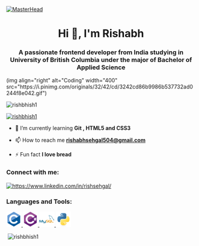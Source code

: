 [![MasterHead](![image](https://github.com/Rishbhish1/Rishbhish1/assets/86402526/583f7bec-5ab1-4065-8160-3ba72f16c18b))]([https://rishavchanda.io](https://www.linkedin.com/in/rishsehgal/))
<h1 align="center">Hi 👋, I'm Rishabh</h1>
<h3 align="center">A passionate frontend developer from India studying in University of British Columbia under the major of Bachelor of Applied Science</h3>
(img align="right" alt="Coding" width="400" src="https://i.pinimg.com/originals/32/42/cd/3242cd86b9986b537732ad0244f8e042.gif")

<p align="left"> <img src="https://komarev.com/ghpvc/?username=rishbhish1&label=Profile%20views&color=0e75b6&style=flat" alt="rishbhish1" /> </p>

<p align="left"> <a href="https://github.com/ryo-ma/github-profile-trophy"><img src="https://github-profile-trophy.vercel.app/?username=rishbhish1" alt="rishbhish1" /></a> </p>

- 🌱 I’m currently learning **Git , HTML5 and CSS3**

- 📫 How to reach me **rishabhsehgal504@gmail.com**

- ⚡ Fun fact **I love bread**

<h3 align="left">Connect with me:</h3>
<p align="left">
<a href="https://linkedin.com/in/https://www.linkedin.com/in/rishsehgal/" target="blank"><img align="center" src="https://raw.githubusercontent.com/rahuldkjain/github-profile-readme-generator/master/src/images/icons/Social/linked-in-alt.svg" alt="https://www.linkedin.com/in/rishsehgal/" height="30" width="40" /></a>
</p>

<h3 align="left">Languages and Tools:</h3>
<p align="left"> <a href="https://www.cprogramming.com/" target="_blank" rel="noreferrer"> <img src="https://raw.githubusercontent.com/devicons/devicon/master/icons/c/c-original.svg" alt="c" width="40" height="40"/> </a> <a href="https://www.w3schools.com/cs/" target="_blank" rel="noreferrer"> <img src="https://raw.githubusercontent.com/devicons/devicon/master/icons/csharp/csharp-original.svg" alt="csharp" width="40" height="40"/> </a> <a href="https://www.mysql.com/" target="_blank" rel="noreferrer"> <img src="https://raw.githubusercontent.com/devicons/devicon/master/icons/mysql/mysql-original-wordmark.svg" alt="mysql" width="40" height="40"/> </a> <a href="https://www.python.org" target="_blank" rel="noreferrer"> <img src="https://raw.githubusercontent.com/devicons/devicon/master/icons/python/python-original.svg" alt="python" width="40" height="40"/> </a> </p>

<p>&nbsp;<img align="center" src="https://github-readme-stats.vercel.app/api?username=rishbhish1&show_icons=true&locale=en" alt="rishbhish1" /></p>

